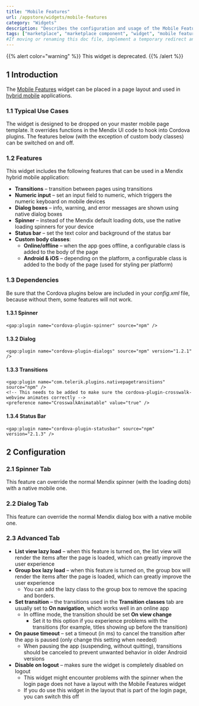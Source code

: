 ```yaml
---
title: "Mobile Features"
url: /appstore/widgets/mobile-features
category: "Widgets"
description: "Describes the configuration and usage of the Mobile Features widget, which is available in the Mendix Marketplace."
tags: ["marketplace", "marketplace component", "widget", "mobile feature", "spinner", "transitions", "status bar", "platform support"]
#If moving or renaming this doc file, implement a temporary redirect and let the respective team know they should update the URL in the product. See Mapping to Products for more details.
---
```


{{% alert color="warning" %}}
This widget is deprecated.
{{% /alert %}}

## 1 Introduction

The [Mobile Features](https://marketplace.mendix.com/link/component/48902/) widget can be placed in a page layout and used in [hybrid mobile](/refguide/hybrid-mobile) applications.

### 1.1 Typical Use Cases

The widget is designed to be dropped on your master mobile page template. It overrides functions in the Mendix UI code to hook into Cordova plugins. The features below (with the exception of custom body classes) can be switched on and off.

### 1.2 Features

This widget includes the following features that can be used in a Mendix hybrid mobile application:

* **Transitions** – transition between pages using transitions
* **Numeric input** – set an input field to numeric, which triggers the numeric keyboard on mobile devices
* **Dialog boxes** – info, warning, and error messages are shown using native dialog boxes
* **Spinner**  – instead of the Mendix default loading dots, use the native loading spinners for your device
* **Status bar**  – set the text color and background of the status bar
* **Custom body classes**:
  * **Online/offline**  – when the app goes offline, a configurable class is added to the body of the page
  * **Android & iOS** – depending on the platform, a configurable class is added to the body of the page (used for styling per platform)

### 1.3 Dependencies

Be sure that the Cordova plugins below are included in your *config.xml* file, because without them, some features will not work.

#### 1.3.1 Spinner

```
<gap:plugin name="cordova-plugin-spinner" source="npm" />
```

#### 1.3.2 Dialog

```
<gap:plugin name="cordova-plugin-dialogs" source="npm" version="1.2.1" />
```

#### 1.3.3 Transitions

```
<gap:plugin name="com.telerik.plugins.nativepagetransitions" source="npm" />
<!-- This needs to be added to make sure the cordova-plugin-crosswalk-webview animates correctly -->
<preference name="CrosswalkAnimatable" value="true" />
```

#### 1.3.4 Status Bar

```
<gap:plugin name="cordova-plugin-statusbar" source="npm" version="2.1.3" />
```

## 2 Configuration

### 2.1 Spinner Tab

This feature can override the normal Mendix spinner (with the loading dots) with a native mobile one.

### 2.2 Dialog Tab

This feature can override the normal Mendix dialog box with a native mobile one.

### 2.3 Advanced Tab

* **List view lazy load** – when this feature is turned on, the list view will render the items after the page is loaded, which can greatly improve the user experience
* **Group box lazy load** – when this feature is turned on, the group box will render the items after the page is loaded, which can greatly improve the user experience
	* You can add the lazy class to the group box to remove the spacing and borders.
* **Set transition** – the transitions used in the **Transition classes** tab are usually set to **On navigation**, which works well in an online app
	* In offline mode, the transition should be set **On view change**
		* Set it to this option if you experience problems with the transitions (for example, titles showing up before the transition)
* **On pause timeout** –  set a timeout (in ms) to cancel the transition after the app is paused (only change this setting when needed)
	* When pausing the app (suspending, without quitting), transitions should be canceled to prevent unwanted behavior in older Android versions 
* **Disable on logout** –  makes sure the widget is completely disabled on logout
	* This widget might encounter problems with the spinner when the login page does not have a layout with the Mobile Features widget
	* If you do use this widget in the layout that is part of the login page, you can switch this off
